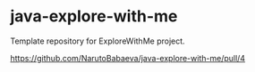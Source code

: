 # java-explore-with-me
Template repository for ExploreWithMe project.

https://github.com/NarutoBabaeva/java-explore-with-me/pull/4
